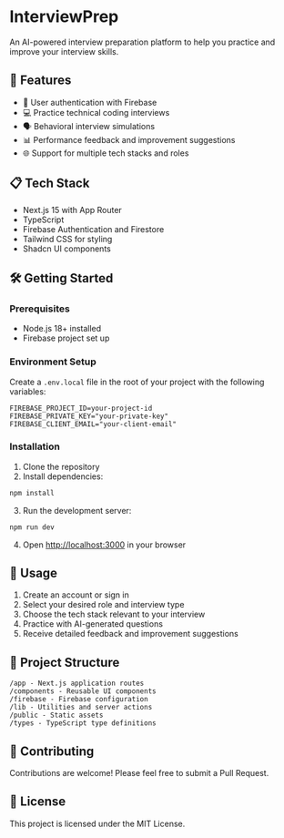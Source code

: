 # InterviewPrep

An AI-powered interview preparation platform to help you practice and improve your interview skills.

## 🚀 Features

- 🔐 User authentication with Firebase
- 💻 Practice technical coding interviews
- 🗣️ Behavioral interview simulations
- 📊 Performance feedback and improvement suggestions
- 🌐 Support for multiple tech stacks and roles

## 📋 Tech Stack

- Next.js 15 with App Router
- TypeScript
- Firebase Authentication and Firestore
- Tailwind CSS for styling
- Shadcn UI components

## 🛠️ Getting Started

### Prerequisites

- Node.js 18+ installed
- Firebase project set up

### Environment Setup

Create a `.env.local` file in the root of your project with the following variables:

```
FIREBASE_PROJECT_ID=your-project-id
FIREBASE_PRIVATE_KEY="your-private-key"
FIREBASE_CLIENT_EMAIL="your-client-email"
```

### Installation

1. Clone the repository
2. Install dependencies:

```bash
npm install
```

3. Run the development server:

```bash
npm run dev
```

4. Open [http://localhost:3000](http://localhost:3000) in your browser

## 📱 Usage

1. Create an account or sign in
2. Select your desired role and interview type
3. Choose the tech stack relevant to your interview
4. Practice with AI-generated questions
5. Receive detailed feedback and improvement suggestions

## 📂 Project Structure

```
/app - Next.js application routes
/components - Reusable UI components
/firebase - Firebase configuration
/lib - Utilities and server actions
/public - Static assets
/types - TypeScript type definitions
```

## 🤝 Contributing

Contributions are welcome! Please feel free to submit a Pull Request.

## 📝 License

This project is licensed under the MIT License.
